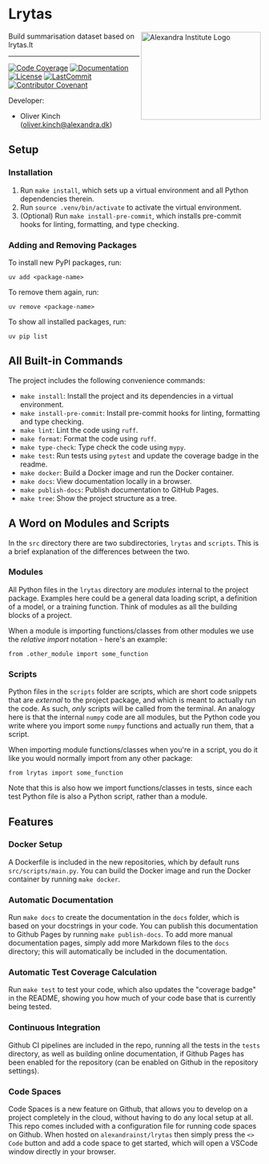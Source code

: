 # Lrytas

<a href="https://github.com/alexandrainst/lrytas">
<img
    src="https://filedn.com/lRBwPhPxgV74tO0rDoe8SpH/alexandra/alexandra-logo.jpeg"
    alt="Alexandra Institute Logo"
 width="239"
 height="175"
 align="right"
/>
</a>

Build summarisation dataset based on lrytas.lt

______________________________________________________________________
[![Code Coverage](https://img.shields.io/badge/Coverage-0%25-red.svg)](https://github.com/alexandrainst/lrytas/tree/main/tests)
[![Documentation](https://img.shields.io/badge/docs-passing-green)](https://alexandrainst.github.io/lrytas)
[![License](https://img.shields.io/github/license/alexandrainst/lrytas)](https://github.com/alexandrainst/lrytas/blob/main/LICENSE)
[![LastCommit](https://img.shields.io/github/last-commit/alexandrainst/lrytas)](https://github.com/alexandrainst/lrytas/commits/main)
[![Contributor Covenant](https://img.shields.io/badge/Contributor%20Covenant-2.0-4baaaa.svg)](https://github.com/alexandrainst/lrytas/blob/main/CODE_OF_CONDUCT.md)

Developer:

- Oliver Kinch (<oliver.kinch@alexandra.dk>)

## Setup

### Installation

1. Run `make install`, which sets up a virtual environment and all Python dependencies therein.
2. Run `source .venv/bin/activate` to activate the virtual environment.
3. (Optional) Run `make install-pre-commit`, which installs pre-commit hooks for
   linting, formatting, and type checking.

### Adding and Removing Packages

To install new PyPI packages, run:

```
uv add <package-name>
```

To remove them again, run:

```
uv remove <package-name>
```

To show all installed packages, run:

```
uv pip list
```

## All Built-in Commands

The project includes the following convenience commands:

- `make install`: Install the project and its dependencies in a virtual environment.
- `make install-pre-commit`: Install pre-commit hooks for linting, formatting and type checking.
- `make lint`: Lint the code using `ruff`.
- `make format`: Format the code using `ruff`.
- `make type-check`: Type check the code using `mypy`.
- `make test`: Run tests using `pytest` and update the coverage badge in the readme.
- `make docker`: Build a Docker image and run the Docker container.
- `make docs`: View documentation locally in a browser.
- `make publish-docs`: Publish documentation to GitHub Pages.
- `make tree`: Show the project structure as a tree.

## A Word on Modules and Scripts

In the `src` directory there are two subdirectories, `lrytas`
and `scripts`. This is a brief explanation of the differences between the two.

### Modules

All Python files in the `lrytas` directory are _modules_
internal to the project package. Examples here could be a general data loading script,
a definition of a model, or a training function. Think of modules as all the building
blocks of a project.

When a module is importing functions/classes from other modules we use the _relative
import_ notation - here's an example:

```
from .other_module import some_function
```

### Scripts

Python files in the `scripts` folder are scripts, which are short code snippets that
are _external_ to the project package, and which is meant to actually run the code. As
such, _only_ scripts will be called from the terminal. An analogy here is that the
internal `numpy` code are all modules, but the Python code you write where you import
some `numpy` functions and actually run them, that a script.

When importing module functions/classes when you're in a script, you do it like you
would normally import from any other package:

```
from lrytas import some_function
```

Note that this is also how we import functions/classes in tests, since each test Python
file is also a Python script, rather than a module.

## Features

### Docker Setup

A Dockerfile is included in the new repositories, which by default runs
`src/scripts/main.py`. You can build the Docker image and run the Docker container by
running `make docker`.

### Automatic Documentation

Run `make docs` to create the documentation in the `docs` folder, which is based on
your docstrings in your code. You can publish this documentation to Github Pages by
running `make publish-docs`. To add more manual documentation pages, simply add more
Markdown files to the `docs` directory; this will automatically be included in the
documentation.

### Automatic Test Coverage Calculation

Run `make test` to test your code, which also updates the "coverage badge" in the
README, showing you how much of your code base that is currently being tested.

### Continuous Integration

Github CI pipelines are included in the repo, running all the tests in the `tests`
directory, as well as building online documentation, if Github Pages has been enabled
for the repository (can be enabled on Github in the repository settings).

### Code Spaces

Code Spaces is a new feature on Github, that allows you to develop on a project
completely in the cloud, without having to do any local setup at all. This repo comes
included with a configuration file for running code spaces on Github. When hosted on
`alexandrainst/lrytas` then simply press the `<> Code` button
and add a code space to get started, which will open a VSCode window directly in your
browser.
